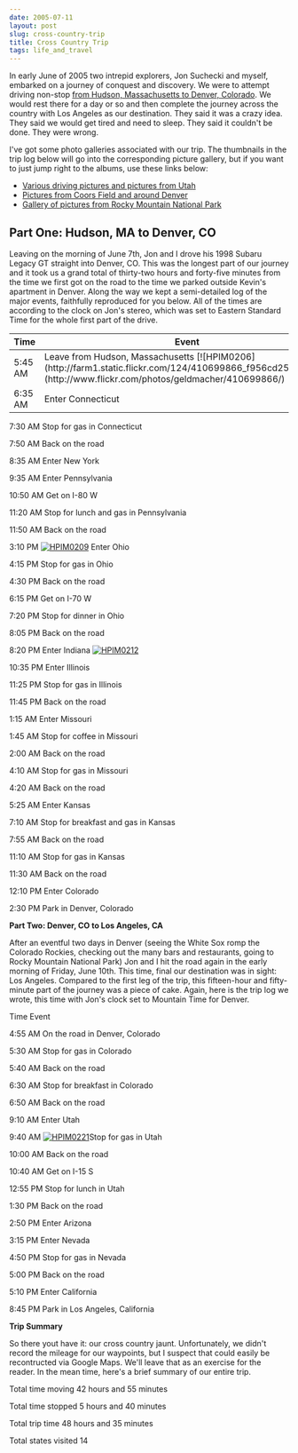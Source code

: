 ```yaml
---
date: 2005-07-11
layout: post
slug: cross-country-trip
title: Cross Country Trip
tags: life_and_travel
---
```


In early June of 2005 two intrepid explorers, Jon Suchecki and myself, embarked on a journey of conquest and discovery. We were to attempt driving non-stop [from Hudson, Massachusetts to Denver, Colorado](http://maps.google.com/maps?f=d&hl=en&geocode=&saddr=hudson,+ma&daddr=41.372686,-73.580933+to:I-435+S+%4038.938900,+-94.544690+to:denver,+co&mrcr=0,1&mrsp=1&sz=8&mra=dpe&sll=42.147114,-73.586426&sspn=3.473861,6.899414&ie=UTF8&ll=38.959409,-87.802734&spn=29.026607,55.195313&z=5&om=1). We would rest there for a day or so and then complete the journey across the country with Los Angeles as our destination. They said it was a crazy idea. They said we would get tired and need to sleep. They said it couldn't be done. They were wrong.

I've got some photo galleries associated with our trip. The thumbnails in the trip log below will go into the corresponding picture gallery, but if you want to just jump right to the albums, use these links below:

  * [Various driving pictures and pictures from Utah](http://www.flickr.com/photos/geldmacher/sets/72157594570222498/)
  * [Pictures from Coors Field and around Denver](http://www.flickr.com/photos/geldmacher/sets/72157594570255521/)
  * [Gallery of pictures from Rocky Mountain National Park](http://www.flickr.com/photos/geldmacher/sets/72157594570372588/)

## Part One: Hudson, MA to Denver, CO

Leaving on the morning of June 7th, Jon and I drove his 1998 Subaru Legacy GT straight into Denver, CO. This was the longest part of our journey and it took us a grand total of thirty-two hours and forty-five minutes from the time we first got on the road to the time we parked outside Kevin's apartment in Denver. Along the way we kept a semi-detailed log of the major events, faithfully reproduced for you below. All of the times are according to the clock on Jon's stereo, which was set to Eastern Standard Time for the whole first part of the drive.

<table class="table">
	<thead>
		<tr>
			<th>Time</th>
			<th>Event</th>
		</tr>
	</thead>
	<tbody>
		<tr>
			<td>5:45 AM</td>
			<td>Leave from Hudson, Massachusetts [![HPIM0206](http://farm1.static.flickr.com/124/410699866_f956cd2579_t.jpg)](http://www.flickr.com/photos/geldmacher/410699866/)</td>
		</tr>
		<tr>
			<td>6:35 AM</td>
			<td>Enter Connecticut</td>
		</tr>
	</tbody>
</table>

7:30 AM
Stop for gas in Connecticut



7:50 AM
Back on the road



8:35 AM
Enter New York



9:35 AM
Enter Pennsylvania



10:50 AM
Get on I-80 W



11:20 AM
Stop for lunch and gas in Pennsylvania



11:50 AM
Back on the road



3:10 PM
[![HPIM0209](http://farm1.static.flickr.com/131/410700793_fda68c6117_t.jpg)](http://www.flickr.com/photos/geldmacher/410700793/) Enter Ohio



4:15 PM
Stop for gas in Ohio



4:30 PM
Back on the road



6:15 PM
Get on I-70 W



7:20 PM
Stop for dinner in Ohio



8:05 PM
Back on the road



8:20 PM
Enter Indiana [![HPIM0212](http://farm1.static.flickr.com/149/410701798_eeb38fa506_t.jpg)](http://www.flickr.com/photos/geldmacher/410701798/)



10:35 PM
Enter Illinois



11:25 PM
Stop for gas in Illinois



11:45 PM
Back on the road



1:15 AM
Enter Missouri



1:45 AM
Stop for coffee in Missouri



2:00 AM
Back on the road



4:10 AM
Stop for gas in Missouri



4:20 AM
Back on the road



5:25 AM
Enter Kansas



7:10 AM
Stop for breakfast and gas in Kansas



7:55 AM
Back on the road



11:10 AM
Stop for gas in Kansas



11:30 AM
Back on the road



12:10 PM
Enter Colorado



2:30 PM
Park in Denver, Colorado







**Part Two: Denver, CO to Los Angeles, CA**



After an eventful two days in Denver (seeing the White Sox romp the Colorado Rockies, checking out the many bars and restaurants, going to Rocky Mountain National Park) Jon and I hit the road again in the early morning of Friday, June 10th.  This time, final our destination was in sight: Los Angeles. Compared to the first leg of the trip, this fifteen-hour and fifty-minute part of the journey was a piece of cake. Again, here is the trip log we wrote, this time with Jon's clock set to Mountain Time for Denver.






Time
Event



4:55 AM
On the road in Denver, Colorado



5:30 AM
Stop for gas in Colorado



5:40 AM
Back on the road



6:30 AM
Stop for breakfast in Colorado



6:50 AM
Back on the road



9:10 AM
Enter Utah



9:40 AM
[![HPIM0221](http://farm1.static.flickr.com/163/410702580_adad90ed74_t.jpg)](http://www.flickr.com/photos/geldmacher/410702580/)Stop for gas in Utah



10:00 AM
Back on the road



10:40 AM
Get on I-15 S



12:55 PM
Stop for lunch in Utah



1:30 PM
Back on the road



2:50 PM
Enter Arizona



3:15 PM
Enter Nevada



4:50 PM
Stop for gas in Nevada



5:00 PM
Back on the road



5:10 PM
Enter California



8:45 PM
Park in Los Angeles, California







**Trip Summary**



So there yout have it: our cross country jaunt. Unfortunately, we didn't record the mileage for our waypoints, but I suspect that could easily be recontructed via Google Maps. We'll leave that as an exercise for the reader. In the mean time, here's a brief summary of our entire trip.






Total time moving
42 hours and 55 minutes



Total time stopped
5 hours and 40 minutes



Total trip time
48 hours and 35 minutes



Total states visited
14


